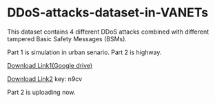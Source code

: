 # DDoS-attacks-dataset-in-VANETs
This dataset contains 4 different DDoS attacks combined with different tampered Basic Safety Messages (BSMs).

Part 1 is simulation in urban senario. Part 2 is highway.

[Download Link1(Google drive)](https://drive.google.com/drive/folders/1rt6BfXkM8XBNFAGHJ_64Rqs98UVCQOcr?usp=sharing)

[Download Link2](https://pan.baidu.com/s/1LJ_YVno6eWXiYKGa40COCg) key: n9cv

Part 2 is uploading now.
